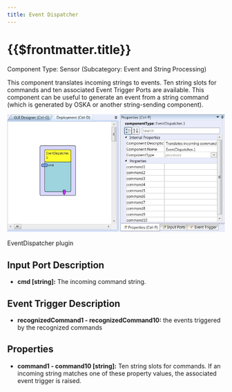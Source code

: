 ```yaml
---
title: Event Dispatcher
---
```


# {{$frontmatter.title}}

Component Type: Sensor (Subcategory: Event and String Processing)

This component translates incoming strings to events. Ten string slots for commands and ten associated Event Trigger Ports are available. This component can be useful to generate an event from a string command (which is generated by OSKA or another string-sending component).

![Screenshot: EventDispatcher plugin](./img/eventdispatcher.jpg "Screenshot: EventDispatcher plugin")

EventDispatcher plugin

## Input Port Description

*   **cmd \[string\]:** The incoming command string.

## Event Trigger Description

*   **recognizedCommand1 - recognizedCommand10:** the events triggered by the recognized commands

## Properties

*   **command1 - command10 \[string\]:** Ten string slots for commands. If an incoming string matches one of these property values, the associated event trigger is raised.